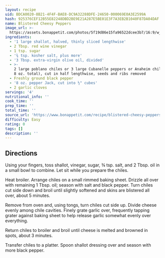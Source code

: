```yaml
---
layout: recipe
uid: BDCA0020-8B21-4F4F-BAE8-DC9A32288DFE-24650-000069E0A3E2599A
hash: 925376CEF12B55E82248DBD2BE9E21A287E5BE01E3F7A3EB2B1040F87DA04DAF
name: Blistered Cheesy Peppers
image_url: >-
  https://assets.bonappetit.com/photos/5f19d86e15fa96522dcee3b7/16:9/w_1880,c_limit/_Spicy-Stuffed-Peppers-with-Cheese.jpg
ingredients:
  - '1 large shallot, halved, thinly sliced lengthwise'
  - 2 Tbsp. red wine vinegar
  - 1 tsp. sugar
  - '¾ tsp. kosher salt, plus more'
  - '3 Tbsp. extra-virgin olive oil, divided'
  - >-
    2 large poblano chiles or 3 large Cubanelle peppers or Anaheim chiles (about
    8 oz. total), cut in half lengthwise, seeds and ribs removed
  - Freshly ground black pepper
  - '8 oz. pepper Jack, cut into ½" cubes'
  - 2 garlic cloves
servings: '4'
nutritional_info: ''
cook_time: ''
prep_time: ''
total_time: ''
source_url: 'https://www.bonappetit.com/recipe/blistered-cheesy-peppers'
difficulty: Easy
rating: 0
tags: []
description: ''
---
```

## Directions

Using your fingers, toss shallot, vinegar, sugar, ¾ tsp. salt, and 2 Tbsp. oil in a small bowl to combine. Let sit while you prepare the chiles.

Heat broiler. Arrange chiles on a small rimmed baking sheet. Drizzle all over with remaining 1 Tbsp. oil; season with salt and black pepper. Turn chiles cut side down and broil until slightly softened and skins are blistered all over, about 5 minutes.

Remove from oven and, using tongs, turn chiles cut side up. Divide cheese evenly among chile cavities. Finely grate garlic over, frequently tapping grater against baking sheet to help release garlic somewhat evenly over everything.

Return chiles to broiler and broil until cheese is melted and browned in spots, about 3 minutes.

Transfer chiles to a platter. Spoon shallot dressing over and season with more black pepper.
